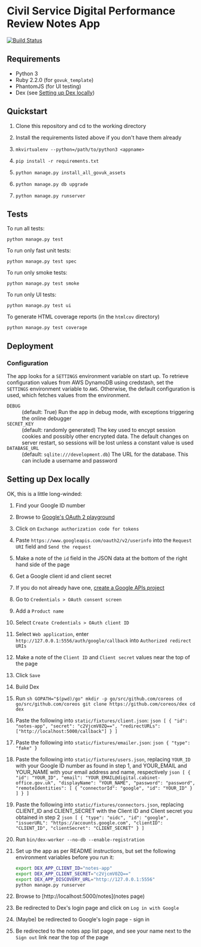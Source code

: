 # Civil Service Digital Performance Review Notes App

[![Build Status](https://travis-ci.org/crossgovernmentservices/csd-notes.svg)](https://travis-ci.org/crossgovernmentservices/csd-notes)


## Requirements

- Python 3
- Ruby 2.2.0 (for `govuk_template`)
- PhantomJS (for UI testing)
- Dex (see [Setting up Dex locally](#setting-up-dex-locally))


## Quickstart

1. Clone this repository and cd to the working directory

2. Install the requirements listed above if you don't have them already

3. `mkvirtualenv --python=/path/to/python3 <appname>`

4. `pip install -r requirements.txt`

5. `python manage.py install_all_govuk_assets`

6. `python manage.py db upgrade`

7. `python manage.py runserver`


## Tests

To run all tests:
```
python manage.py test
```

To run only fast unit tests:
```
python manage.py test spec
```

To run only smoke tests:
```
python manage.py test smoke
```

To run only UI tests:
```
python manage.py test ui
```

To generate HTML coverage reports (in the `htmlcov` directory)
```
python manage.py test coverage
```


## Deployment

### Configuration

The app looks for a `SETTINGS` environment variable on start up.  To retrieve
configuration values from AWS DynamoDB using credstash, set the `SETTINGS`
environment variable to `AWS`.  Otherwise, the default configuration is used,
which fetches values from the environment.

<dl>
  <dt><code>DEBUG</code></dt>
  <dd>(default: True) Run the app in debug mode, with exceptions triggering
  the online debugger</dd>

  <dt><code>SECRET_KEY</code></dt>
  <dd>(default: randomly generated) The key used to encypt session cookies and
  possibly other encrypted data. The default changes on server restart, so
  sessions will be lost unless a constant value is used</dd>

  <dt><code>DATABASE_URL</code></dt>
  <dd>(default: <code>sqlite:///development.db</code>) The URL for the database.
  This can include a username and password</dd>
</dl>


## Setting up Dex locally

OK, this is a little long-winded:

1. Find your Google ID number

  1. Browse to [Google's OAuth 2 playground](https://accounts.google.com/o/oauth2/auth?redirect_uri=https://developers.google.com/oauthplayground&response_type=code&client_id=407408718192.apps.googleusercontent.com&scope=email)

  2. Click on `Exchange authorization code for tokens`

  3. Paste `https://www.googleapis.com/oauth2/v2/userinfo` into the `Request URI` field and `Send the request`

  4. Make a note of the `id` field in the JSON data at the bottom of the right hand side of the page

2. Get a Google client id and client secret

  1. If you do not already have one, [create a Google APIs project](https://console.developers.google.com/project)

  2. Go to `Credentials > OAuth consent screen`

  3. Add a `Product name`

  4. Select `Create Credentials > OAuth client ID`

  5. Select `Web application`, enter `http://127.0.0.1:5556/auth/google/callback` into `Authorized redirect URIs`

  6. Make a note of the `Client ID` and `Client secret` values near the top of the page

  7. Click `Save`

3. Build Dex
  1. Run
    ```sh
    GOPATH="$(pwd)/go"
    mkdir -p go/src/github.com/coreos
    cd go/src/github.com/coreos
    git clone https://github.com/coreos/dex
    cd dex
    ```

  2. Paste the following into `static/fixtures/client.json`:
    ```json
    [
      {
        "id": "notes-app",
        "secret": "c2VjcmV0ZQ==",
        "redirectURLs": ["http://localhost:5000/callback"]
      }
    ]
    ```

  3. Paste the following into `static/fixtures/emailer.json`:
    ```json
    {
      "type": "fake"
    }
    ```

  4. Paste the following into `static/fixtures/users.json`, replacing `YOUR_ID` with your Google ID number as found in step 1, and YOUR_EMAIL and YOUR_NAME with your email address and name, respectively
    ```json
    [
      {
        "id": "YOUR_ID",
        "email": "YOUR_EMAIL@digital.cabinet-office.gov.uk",
        "displayName": "YOUR_NAME",
        "password": "password",
        "remoteIdentities": [
          {
            "connectorId": "google",
            "id": "YOUR_ID"
          }
        ]
      }
    ]
    ```

  5. Paste the following into `static/fixtures/connectors.json`, replacing CLIENT_ID and CLIENT_SECRET with the Client ID and Client secret you obtained in step 2
    ```json
    [
      {
        "type": "oidc",
        "id": "google",
        "issuerURL": "https://accounts.google.com",
        "clientID": "CLIENT_ID",
        "clientSecret": "CLIENT_SECRET"
      }
    ]
    ```
  6. Run `bin/dex-worker --no-db --enable-registration`

1. Set up the app as per README instructions, but set the following environment variables before you run it:
    ```sh
    export DEX_APP_CLIENT_ID="notes-app"
    export DEX_APP_CLIENT_SECRET="c2VjcmV0ZQ=="
    export DEX_APP_DISCOVERY_URL="http://127.0.0.1:5556"
    python manage.py runserver
    ```

2. Browse to [http://localhost:5000/notes](notes page)

3. Be redirected to Dex's login page and click on `Log in with Google`

4. (Maybe) be redirected to Google's login page - sign in

5. Be redirected to the notes app list page, and see your name next to the `Sign out` link near the top of the page
